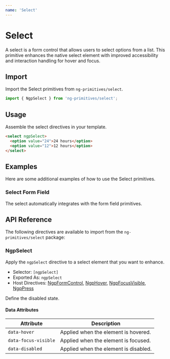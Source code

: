 ```yaml
---
name: 'Select'
---
```


# Select

A select is a form control that allows users to select options from a list. This primitive enhances the native select element with improved accessibility and interaction handling for hover and focus.

<docs-example name="select"></docs-example>

## Import

Import the Select primitives from `ng-primitives/select`.

```ts
import { NgpSelect } from 'ng-primitives/select';
```

## Usage

Assemble the select directives in your template.

```html
<select ngpSelect>
  <option value="24">24 hours</option>
  <option value="12">12 hours</option>
</select>
```

## Examples

Here are some additional examples of how to use the Select primitives.

### Select Form Field

The select automatically integrates with the form field primitives.

<docs-example name="select-form-field"></docs-example>

## API Reference

The following directives are available to import from the `ng-primitives/select` package:

### NgpSelect

Apply the `ngpSelect` directive to a select element that you want to enhance.

- Selector: `[ngpSelect]`
- Exported As: `ngpSelect`
- Host Directives: [NgpFormControl](/primitives/form-field), [NgpHover](/interactions/hover), [NgpFocusVisible](/interactions/focus-visible), [NgpPress](/interactions/press)

<prop-details name="ngpSelectDisabled" type="boolean">
  Define the disabled state.
</prop-details>

#### Data Attributes

| Attribute            | Description                           |
| -------------------- | ------------------------------------- |
| `data-hover`         | Applied when the element is hovered.  |
| `data-focus-visible` | Applied when the element is focused.  |
| `data-disabled`      | Applied when the element is disabled. |
